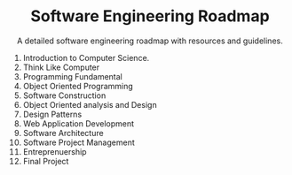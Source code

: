 <h1 align="center">Software Engineering Roadmap</h1>
<p align="center">A detailed software engineering roadmap with resources and guidelines.</p>

1. Introduction to Computer Science.
1. Think Like Computer
1. Programming Fundamental
1. Object Oriented Programming
1. Software Construction
1. Object Oriented analysis and Design
1. Design Patterns  
1. Web Application Development 
1. Software Architecture
1. Software Project Management
1. Entreprenuership
1. Final Project 

